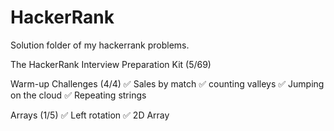 # HackerRank

Solution folder of my hackerrank problems.

The HackerRank Interview Preparation Kit (5/69)

Warm-up Challenges (4/4)
✅ Sales by match
✅ counting valleys
✅ Jumping on the cloud
✅ Repeating strings

Arrays (1/5)
✅ Left rotation
✅ 2D Array
